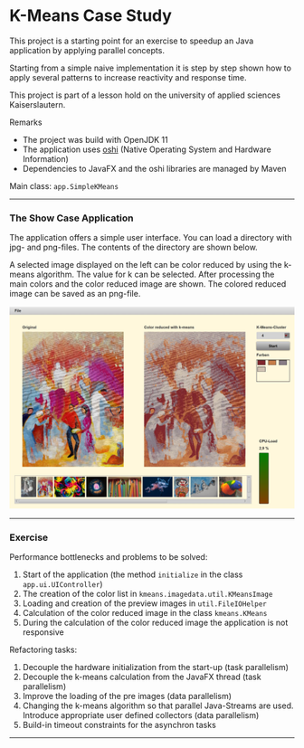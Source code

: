 # K-Means Case Study

This project is a starting point for an exercise to speedup an Java application by applying parallel concepts.

Starting from a simple naive implementation it is step by step shown how to apply several patterns to increase reactivity and response time.

This project is part of a lesson hold on the university of applied sciences Kaiserslautern.

Remarks
* The project was build with OpenJDK 11 
* The application uses [oshi](https://github.com/oshi/oshi) (Native Operating System and Hardware Information)
* Dependencies to JavaFX and the oshi libraries are managed by Maven

Main class: `app.SimpleKMeans`


---

### The Show Case Application

The application offers a simple user interface. You can load a directory with jpg- and png-files. The contents of the directory are shown below.

A selected image displayed on the left can be color reduced by using the k-means algorithm. The value for k can be selected. After processing the main colors and the color reduced image are shown. The colored reduced image can be saved as an png-file. 

<img src="images/ui.jpg" alt="drawing" width="600"/>

---

### Exercise

Performance bottlenecks and problems to be solved: 

1. Start of the application (the method `initialize` in the class `app.ui.UIController`)
2. The creation of the color list in `kmeans.imagedata.util.KMeansImage`
3. Loading and creation of the preview images in `util.FileIOHelper`
4. Calculation of the color reduced image in the class `kmeans.KMeans`
5. During the calculation of the color reduced image the application is not responsive 

Refactoring tasks:

1. Decouple the hardware initialization from the start-up (task parallelism)
2. Decouple the k-means calculation from the JavaFX thread (task parallelism)
3. Improve the loading of the pre images (data parallelism)
4. Changing the k-means algorithm so that parallel Java-Streams are used. Introduce appropriate user defined collectors (data parallelism)
5. Build-in timeout constraints for the asynchron tasks

---
